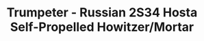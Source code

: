 ---
layout: product
title: "Trumpeter - Russian 2S34 Hosta Self-Propelled Howitzer/Mortar"
price: "5400" 
desc: "N/A"
img_path: "/assets/img/TRU09562.webp"
brand: "N/A"
available: false
special_offer: false
new: false
soon: false
cat: "010000"
subcat: "013400"
subsubcat: "0N/A"
sifra: "TRU09562"
popular: false
spec: false
---